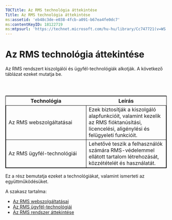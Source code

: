```yaml
---
TOCTitle: Az RMS technológia áttekintése
Title: Az RMS technológia áttekintése
ms:assetid: 'eb48c3de-e038-4fcb-a091-b67ea4fe0dc7'
ms:contentKeyID: 18122719
ms:mtpsurl: 'https://technet.microsoft.com/hu-hu/library/Cc747721(v=WS.10)'
---
```


Az RMS technológia áttekintése
==============================

Az RMS rendszert kiszolgálói és ügyfél-technológiák alkotják. A következő táblázat ezeket mutatja be.

###  

 
<table style="border:1px solid black;">
<colgroup>
<col width="50%" />
<col width="50%" />
</colgroup>
<thead>
<tr class="header">
<th>Technológia</th>
<th>Leírás</th>
</tr>
</thead>
<tbody>
<tr class="odd">
<td style="border:1px solid black;">Az RMS webszolgáltatásai</td>
<td style="border:1px solid black;">Ezek biztosítják a kiszolgáló alapfunkcióit, valamint kezelik az RMS fióktanúsítási, licencelési, aligénylési és felügyeleti funkcióit.</td>
</tr>
<tr class="even">
<td style="border:1px solid black;">Az RMS ügyfél-technológiái</td>
<td style="border:1px solid black;">Lehetővé teszik a felhasználók számára RMS-védelemmel ellátott tartalom létrehozását, közzétételét és használatát.</td>
</tr>
</tbody>
</table>
  
Ez a rész bemutatja ezeket a technológiákat, valamint ismerteti az együttműködésüket.
  
A szakasz tartalma:
  
-   [Az RMS webszolgáltatásai](https://technet.microsoft.com/ed8dbb2e-0590-4502-afc4-54f66b96d515)  
-   [Az RMS ügyfél-technológiái](https://technet.microsoft.com/6980468a-fc8c-489b-966f-2921ec268e74)  
-   [Az RMS rendszer áttekintése](https://technet.microsoft.com/cbd14635-e17e-42b8-9fd8-6fdce42ffe07)
